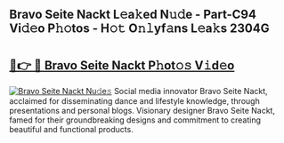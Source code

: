 ## Bravo Seite Nackt L𝚎a𝚔ed N𝚞𝚍e - Part-C94 Vi𝚍𝚎o P𝚑𝚘tos - H𝚘𝚝 O𝚗𝚕yf𝚊ns L𝚎a𝚔s 2304G

# <h2><a href="http://kfbaqh.oniu.top/?m=Bravo+Seite+Nackt">🔗👉 🔴 Bravo Seite Nackt P𝚑ot𝚘𝚜 V𝚒d𝚎o</a></h2>

[![Bravo Seite Nackt Nu𝚍e𝚜](https://i.imgur.com/0qMVB7G.gif)](http://kfbaqh.oniu.top/?m=Bravo+Seite+Nackt)
Social media innovator Bravo Seite Nackt, acclaimed for disseminating dance and lifestyle knowledge, through presentations and personal blogs. Visionary designer Bravo Seite Nackt, famed for their groundbreaking designs and commitment to creating beautiful and functional products.  
